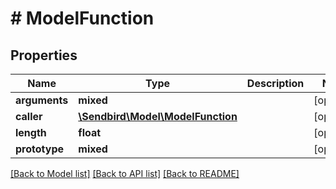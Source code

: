 # # ModelFunction

## Properties

Name | Type | Description | Notes
------------ | ------------- | ------------- | -------------
**arguments** | **mixed** |  | [optional]
**caller** | [**\Sendbird\Model\ModelFunction**](ModelFunction.md) |  | [optional]
**length** | **float** |  | [optional]
**prototype** | **mixed** |  | [optional]

[[Back to Model list]](../../README.md#models) [[Back to API list]](../../README.md#endpoints) [[Back to README]](../../README.md)
